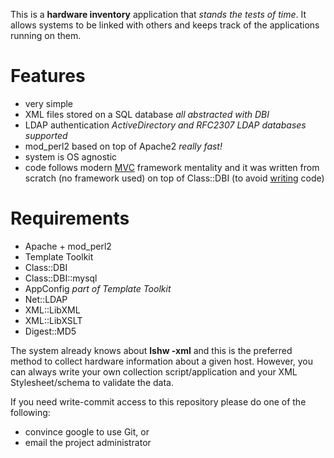 This is a **hardware inventory** application that _stands the tests of time_.
It allows systems to be linked with others and keeps track of the applications running on them.

# Features #

  * very simple
  * XML files stored on a SQL database _all abstracted with DBI_
  * LDAP authentication _ActiveDirectory and RFC2307 LDAP databases supported_
  * mod\_perl2 based on top of Apache2 _really fast!_
  * system is OS agnostic
  * code follows modern [MVC](http://en.wikipedia.org/wiki/Model-view-controller) framework mentality and it was written from scratch (no framework used) on top of Class::DBI (to avoid [writing](http://www.perl.com/pub/a/2003/07/15/nocode.html) code)

# Requirements #

  * Apache + mod\_perl2
  * Template Toolkit
  * Class::DBI
  * Class::DBI::mysql
  * AppConfig _part of Template Toolkit_
  * Net::LDAP
  * XML::LibXML
  * XML::LibXSLT
  * Digest::MD5

The system already knows about **lshw -xml** and this is the preferred method to collect hardware information about a given host. However, you can always write your own collection script/application and your XML Stylesheet/schema to validate the data.

If you need write-commit access to this repository please do one of the following:
  * convince google to use Git, or
  * email the project administrator